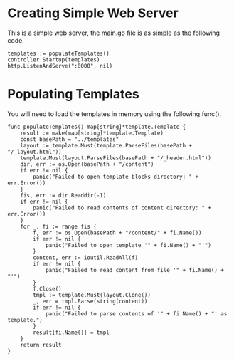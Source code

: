 # Creating Simple Web Server
This is a simple web server, the main.go file is as simple as the following code. 
```
templates := populateTemplates()
controller.Startup(templates)
http.ListenAndServe(":8000", nil)
```
# Populating Templates
You will need to load the templates in memory using the following func().
```
func populateTemplates() map[string]*template.Template {
	result := make(map[string]*template.Template)
	const basePath = "../templates"
	layout := template.Must(template.ParseFiles(basePath + "/_layout.html"))
	template.Must(layout.ParseFiles(basePath + "/_header.html"))
	dir, err := os.Open(basePath + "/content")
	if err != nil {
		panic("Failed to open template blocks directory: " + err.Error())
	}
	fis, err := dir.Readdir(-1)
	if err != nil {
		panic("Failed to read contents of content directory: " + err.Error())
	}
	for _, fi := range fis {
		f, err := os.Open(basePath + "/content/" + fi.Name())
		if err != nil {
			panic("Failed to open template '" + fi.Name() + "'")
		}
		content, err := ioutil.ReadAll(f)
		if err != nil {
			panic("Failed to read content from file '" + fi.Name() + "'")
		}
		f.Close()
		tmpl := template.Must(layout.Clone())
		_, err = tmpl.Parse(string(content))
		if err != nil {
			panic("Failed to parse contents of '" + fi.Name() + "' as template.")
		}
		result[fi.Name()] = tmpl
	}
	return result
}
```